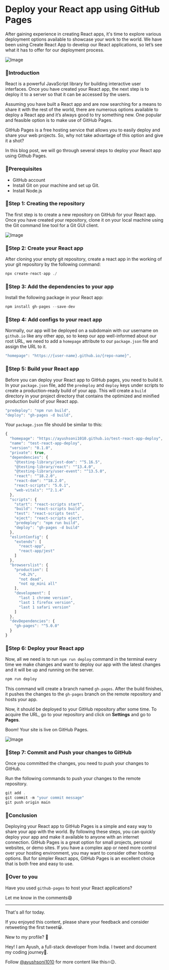 # Deploy your React app using GitHub Pages

After gaining experience in creating React apps, it's time to explore various deployment options available to showcase your work to the world. We have been using Create React App to develop our React applications, so let’s see what it has to offer for our deployment process.

![Image](https://dev-to-uploads.s3.amazonaws.com/uploads/articles/odwes2pkjfx81aq60vbf.png)

### 📌Introduction

React is a powerful JavaScript library for building interactive user interfaces. Once you have created your React app, the next step is to deploy it to a server so that it can be accessed by the users.

Assuming you have built a React app and are now searching for a means to share it with the rest of the world, there are numerous options available to deploy a React app and it’s always good to try something new. One popular and feasible option is to make use of GitHub Pages.

GitHub Pages is a free hosting service that allows you to easily deploy and share your web projects. So, why not take advantage of this option and give it a shot?

In this blog post, we will go through several steps to deploy your React app using Github Pages.

### 📌Prerequisites

- GitHub account
- Install Git on your machine and set up Git.
- Install Node.js

### 📌Step 1: Creating the repository

The first step is to create a new repository on GitHub for your React app. Once you have created your repository, clone it on your local machine using the Git command line tool for a Git GUI client.


![Image](https://dev-to-uploads.s3.amazonaws.com/uploads/articles/ntqn8waru8eb5dhu0oiz.png)



### 📌Step 2: Create your React app

After cloning your empty git repository, create a react app in the working of your git repository by the following command:

```jsx
npx create-react-app ./
```

### 📌Step 3: Add the dependencies to your app

Install the following package in your React app:

```jsx
npm install gh-pages --save-dev
```

### 📌****Step 4: Add configs to your react app****

Normally, our app will be deployed on a subdomain with our username on `github.io` like any other app, so to keep our app well-informed about our root URL, we need to add a `homepage` attribute to our `package.json` file and assign the URL to it.

```jsx
"homepage": "https://{user-name}.github.io/{repo-name}",
```

### 📌Step 5: Build your React app

Before you can deploy your React app to GitHub pages, you need to build it. In your `package.json` file, add the `predeploy` and `deploy` keys under scripts to create a production-ready build of your app. This will create a `build` directory in your project directory that contains the optimized and minified production build of your React app.

```jsx
"predeploy": "npm run build",
"deploy": "gh-pages -d build",
```

Your `package.json` file should be similar to this:

```jsx
{
  "homepage": "https://ayushsoni1010.github.io/test-react-app-deploy",
  "name": "test-react-app-deploy",
  "version": "0.1.0",
  "private": true,
  "dependencies": {
    "@testing-library/jest-dom": "^5.16.5",
    "@testing-library/react": "^13.4.0",
    "@testing-library/user-event": "^13.5.0",
    "react": "^18.2.0",
    "react-dom": "^18.2.0",
    "react-scripts": "5.0.1",
    "web-vitals": "^2.1.4"
  },
  "scripts": {
    "start": "react-scripts start",
    "build": "react-scripts build",
    "test": "react-scripts test",
    "eject": "react-scripts eject",
    "predeploy": "npm run build",
    "deploy": "gh-pages -d build"
  },
  "eslintConfig": {
    "extends": [
      "react-app",
      "react-app/jest"
    ]
  },
  "browserslist": {
    "production": [
      ">0.2%",
      "not dead",
      "not op_mini all"
    ],
    "development": [
      "last 1 chrome version",
      "last 1 firefox version",
      "last 1 safari version"
    ]
  },
  "devDependencies": {
    "gh-pages": "^5.0.0"
  }
}
```

### 📌Step 6: Deploy your React app

Now, all we need is to run `npm run deploy` command in the terminal every time we make changes and want to deploy our app with the latest changes and it will be up and running on the server.

```jsx
npm run deploy
```

This command will create a branch named `gh-pages`. After the build finishes, it pushes the changes to the `gh-pages` branch on the remote repository and hosts your app.

Now, it should be deployed to your GitHub repository after some time. To acquire the URL, go to your repository and click on **Settings** and go to **Pages**.

Boom! Your site is live on GitHub Pages.


![Image](https://dev-to-uploads.s3.amazonaws.com/uploads/articles/un94xuk86yp1cbbs6p1o.png)



### 📌Step 7: Commit and Push your changes to GitHub

Once you committed the changes, you need to push your changes to GitHub.

Run the following commands to push your changes to the remote repository.

```jsx
git add .
git commit -m "your commit message"
git push origin main
```

### 📌Conclusion

Deploying your React app to GitHub Pages is a simple and easy way to share your app with the world. By following these steps, you can quickly deploy your app and make it available to anyone with an internet connection. GitHub Pages is a great option for small projects, personal websites, or demo sites. If you have a complex app or need more control over your hosting environment, you may want to consider other hosting options. But for simpler React apps, GitHub Pages is an excellent choice that is both free and easy to use.

### 📌Over to you

Have you used `github-pages` to host your React applications?

Let me know in the comments😄

---

That's all for today.

If you enjoyed this content, please share your feedback and consider retweeting the first tweet😀.

New to my profile? 🎉

Hey! I am Ayush, a full-stack developer from India. I tweet and document my coding journey🌸.

Follow [@ayushsoni1010](https://twitter.com/ayushsoni1010) for more content like this🔥😉.
